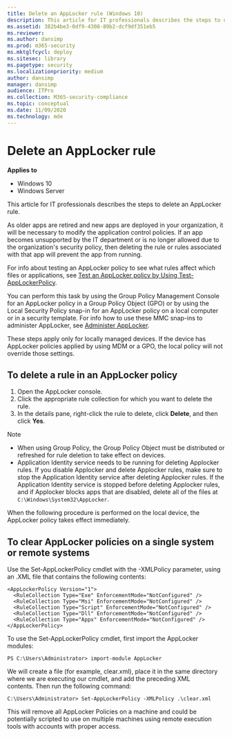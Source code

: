 ```yaml
---
title: Delete an AppLocker rule (Windows 10)
description: This article for IT professionals describes the steps to delete an AppLocker rule.
ms.assetid: 382b4be3-0df9-4308-89b2-dcf9df351eb5
ms.reviewer: 
ms.author: dansimp
ms.prod: m365-security
ms.mktglfcycl: deploy
ms.sitesec: library
ms.pagetype: security
ms.localizationpriority: medium
author: dansimp
manager: dansimp
audience: ITPro
ms.collection: M365-security-compliance
ms.topic: conceptual
ms.date: 11/09/2020
ms.technology: mde
---
```


# Delete an AppLocker rule

**Applies to**
- Windows 10
- Windows Server

This article for IT professionals describes the steps to delete an AppLocker rule. 

As older apps are retired and new apps are deployed in your organization, it will be necessary to modify the application control policies. If an app becomes unsupported by the IT department or is no longer allowed due to the organization's security policy, then deleting the rule or rules associated with that app will prevent the app from running.

For info about testing an AppLocker policy to see what rules affect which files or applications, see [Test an AppLocker policy by Using Test-AppLockerPolicy](test-an-applocker-policy-by-using-test-applockerpolicy.md).

You can perform this task by using the Group Policy Management Console for an AppLocker policy in a Group Policy Object (GPO) or by using the Local Security Policy snap-in for an AppLocker policy on a local computer or in a security template. For info how to use these MMC snap-ins to administer 
AppLocker, see [Administer AppLocker](administer-applocker.md#bkmk-using-snapins).

These steps apply only for locally managed devices. If the device has AppLocker policies applied by using MDM or a GPO, the local policy will not override those settings.

## To delete a rule in an AppLocker policy

1.  Open the AppLocker console.
2.  Click the appropriate rule collection for which you want to delete the rule.
3.  In the details pane, right-click the rule to delete, click **Delete**, and then click **Yes**.

> [!Note]
> - When using Group Policy, the Group Policy Object must be distributed or refreshed for rule deletion to take effect on devices.
> - Application Identity service needs to be running for deleting Applocker rules. If you disable Applocker and delete Applocker rules, make sure to stop the Application Identity service after deleting Applocker rules. If the Application Identity service is stopped before deleting Applocker rules, and if Applocker blocks apps that are disabled, delete all of the files at `C:\Windows\System32\AppLocker`. 

When the following procedure is performed on the local device, the AppLocker policy takes effect immediately.

## To clear AppLocker policies on a single system or remote systems
Use the Set-AppLockerPolicy cmdlet with the -XMLPolicy parameter, using an .XML file that contains the following contents:

    <AppLockerPolicy Version="1">
      <RuleCollection Type="Exe" EnforcementMode="NotConfigured" />
      <RuleCollection Type="Msi" EnforcementMode="NotConfigured" />
      <RuleCollection Type="Script" EnforcementMode="NotConfigured" />
      <RuleCollection Type="Dll" EnforcementMode="NotConfigured" />
      <RuleCollection Type="Appx" EnforcementMode="NotConfigured" />
    </AppLockerPolicy>

To use the Set-AppLockerPolicy cmdlet, first import the AppLocker modules:
    
    PS C:\Users\Administrator> import-module AppLocker

We will create a file (for example, clear.xml), place it in the same directory where we are executing our cmdlet, and add the preceding XML contents. Then run the following command:
    
    C:\Users\Administrator> Set-AppLockerPolicy -XMLPolicy .\clear.xml

This will remove all AppLocker Policies on a machine and could be potentially scripted to use on multiple machines using remote execution tools with accounts with proper access.
